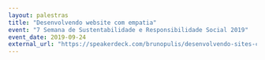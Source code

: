 ```yaml
---
layout: palestras
title: "Desenvolvendo website com empatia"
event: "7 Semana de Sustentabilidade e Responsibilidade Social 2019"
event_date: 2019-09-24
external_url: "https://speakerdeck.com/brunopulis/desenvolvendo-sites-com-empatia"
---
```

